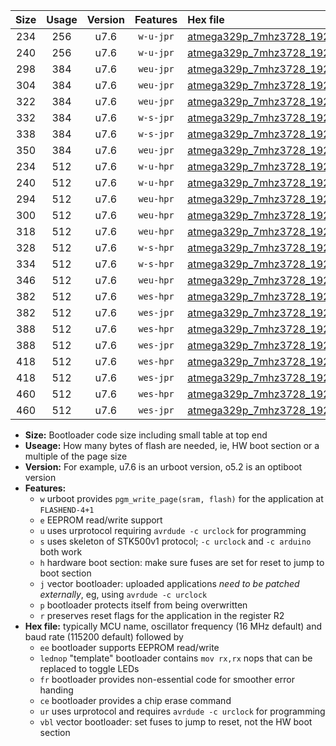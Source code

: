 |Size|Usage|Version|Features|Hex file|
|:-:|:-:|:-:|:-:|:--|
|234|256|u7.6|`w-u-jpr`|[atmega329p_7mhz3728_19200bps_ur_vbl.hex](https://raw.githubusercontent.com/stefanrueger/urboot/main//atmega329p_7mhz3728_19200bps_ur_vbl.hex)|
|240|256|u7.6|`w-u-jpr`|[atmega329p_7mhz3728_19200bps_lednop_ur_vbl.hex](https://raw.githubusercontent.com/stefanrueger/urboot/main//atmega329p_7mhz3728_19200bps_lednop_ur_vbl.hex)|
|298|384|u7.6|`weu-jpr`|[atmega329p_7mhz3728_19200bps_ee_ur_vbl.hex](https://raw.githubusercontent.com/stefanrueger/urboot/main//atmega329p_7mhz3728_19200bps_ee_ur_vbl.hex)|
|304|384|u7.6|`weu-jpr`|[atmega329p_7mhz3728_19200bps_ee_lednop_ur_vbl.hex](https://raw.githubusercontent.com/stefanrueger/urboot/main//atmega329p_7mhz3728_19200bps_ee_lednop_ur_vbl.hex)|
|322|384|u7.6|`weu-jpr`|[atmega329p_7mhz3728_19200bps_ee_lednop_fr_ur_vbl.hex](https://raw.githubusercontent.com/stefanrueger/urboot/main//atmega329p_7mhz3728_19200bps_ee_lednop_fr_ur_vbl.hex)|
|332|384|u7.6|`w-s-jpr`|[atmega329p_7mhz3728_19200bps_vbl.hex](https://raw.githubusercontent.com/stefanrueger/urboot/main//atmega329p_7mhz3728_19200bps_vbl.hex)|
|338|384|u7.6|`w-s-jpr`|[atmega329p_7mhz3728_19200bps_lednop_vbl.hex](https://raw.githubusercontent.com/stefanrueger/urboot/main//atmega329p_7mhz3728_19200bps_lednop_vbl.hex)|
|350|384|u7.6|`weu-jpr`|[atmega329p_7mhz3728_19200bps_ee_lednop_fr_ce_ur_vbl.hex](https://raw.githubusercontent.com/stefanrueger/urboot/main//atmega329p_7mhz3728_19200bps_ee_lednop_fr_ce_ur_vbl.hex)|
|234|512|u7.6|`w-u-hpr`|[atmega329p_7mhz3728_19200bps_ur.hex](https://raw.githubusercontent.com/stefanrueger/urboot/main//atmega329p_7mhz3728_19200bps_ur.hex)|
|240|512|u7.6|`w-u-hpr`|[atmega329p_7mhz3728_19200bps_lednop_ur.hex](https://raw.githubusercontent.com/stefanrueger/urboot/main//atmega329p_7mhz3728_19200bps_lednop_ur.hex)|
|294|512|u7.6|`weu-hpr`|[atmega329p_7mhz3728_19200bps_ee_ur.hex](https://raw.githubusercontent.com/stefanrueger/urboot/main//atmega329p_7mhz3728_19200bps_ee_ur.hex)|
|300|512|u7.6|`weu-hpr`|[atmega329p_7mhz3728_19200bps_ee_lednop_ur.hex](https://raw.githubusercontent.com/stefanrueger/urboot/main//atmega329p_7mhz3728_19200bps_ee_lednop_ur.hex)|
|318|512|u7.6|`weu-hpr`|[atmega329p_7mhz3728_19200bps_ee_lednop_fr_ur.hex](https://raw.githubusercontent.com/stefanrueger/urboot/main//atmega329p_7mhz3728_19200bps_ee_lednop_fr_ur.hex)|
|328|512|u7.6|`w-s-hpr`|[atmega329p_7mhz3728_19200bps.hex](https://raw.githubusercontent.com/stefanrueger/urboot/main//atmega329p_7mhz3728_19200bps.hex)|
|334|512|u7.6|`w-s-hpr`|[atmega329p_7mhz3728_19200bps_lednop.hex](https://raw.githubusercontent.com/stefanrueger/urboot/main//atmega329p_7mhz3728_19200bps_lednop.hex)|
|346|512|u7.6|`weu-hpr`|[atmega329p_7mhz3728_19200bps_ee_lednop_fr_ce_ur.hex](https://raw.githubusercontent.com/stefanrueger/urboot/main//atmega329p_7mhz3728_19200bps_ee_lednop_fr_ce_ur.hex)|
|382|512|u7.6|`wes-hpr`|[atmega329p_7mhz3728_19200bps_ee.hex](https://raw.githubusercontent.com/stefanrueger/urboot/main//atmega329p_7mhz3728_19200bps_ee.hex)|
|382|512|u7.6|`wes-jpr`|[atmega329p_7mhz3728_19200bps_ee_vbl.hex](https://raw.githubusercontent.com/stefanrueger/urboot/main//atmega329p_7mhz3728_19200bps_ee_vbl.hex)|
|388|512|u7.6|`wes-hpr`|[atmega329p_7mhz3728_19200bps_ee_lednop.hex](https://raw.githubusercontent.com/stefanrueger/urboot/main//atmega329p_7mhz3728_19200bps_ee_lednop.hex)|
|388|512|u7.6|`wes-jpr`|[atmega329p_7mhz3728_19200bps_ee_lednop_vbl.hex](https://raw.githubusercontent.com/stefanrueger/urboot/main//atmega329p_7mhz3728_19200bps_ee_lednop_vbl.hex)|
|418|512|u7.6|`wes-hpr`|[atmega329p_7mhz3728_19200bps_ee_lednop_fr.hex](https://raw.githubusercontent.com/stefanrueger/urboot/main//atmega329p_7mhz3728_19200bps_ee_lednop_fr.hex)|
|418|512|u7.6|`wes-jpr`|[atmega329p_7mhz3728_19200bps_ee_lednop_fr_vbl.hex](https://raw.githubusercontent.com/stefanrueger/urboot/main//atmega329p_7mhz3728_19200bps_ee_lednop_fr_vbl.hex)|
|460|512|u7.6|`wes-hpr`|[atmega329p_7mhz3728_19200bps_ee_lednop_fr_ce.hex](https://raw.githubusercontent.com/stefanrueger/urboot/main//atmega329p_7mhz3728_19200bps_ee_lednop_fr_ce.hex)|
|460|512|u7.6|`wes-jpr`|[atmega329p_7mhz3728_19200bps_ee_lednop_fr_ce_vbl.hex](https://raw.githubusercontent.com/stefanrueger/urboot/main//atmega329p_7mhz3728_19200bps_ee_lednop_fr_ce_vbl.hex)|

- **Size:** Bootloader code size including small table at top end
- **Useage:** How many bytes of flash are needed, ie, HW boot section or a multiple of the page size
- **Version:** For example, u7.6 is an urboot version, o5.2 is an optiboot version
- **Features:**
  + `w` urboot provides `pgm_write_page(sram, flash)` for the application at `FLASHEND-4+1`
  + `e` EEPROM read/write support
  + `u` uses urprotocol requiring `avrdude -c urclock` for programming
  + `s` uses skeleton of STK500v1 protocol; `-c urclock` and `-c arduino` both work
  + `h` hardware boot section: make sure fuses are set for reset to jump to boot section
  + `j` vector bootloader: uploaded applications *need to be patched externally*, eg, using `avrdude -c urclock`
  + `p` bootloader protects itself from being overwritten
  + `r` preserves reset flags for the application in the register R2
- **Hex file:** typically MCU name, oscillator frequency (16 MHz default) and baud rate (115200 default) followed by
  + `ee` bootloader supports EEPROM read/write
  + `lednop` "template" bootloader contains `mov rx,rx` nops that can be replaced to toggle LEDs
  + `fr` bootloader provides non-essential code for smoother error handing
  + `ce` bootloader provides a chip erase command
  + `ur` uses urprotocol and requires `avrdude -c urclock` for programming
  + `vbl` vector bootloader: set fuses to jump to reset, not the HW boot section
